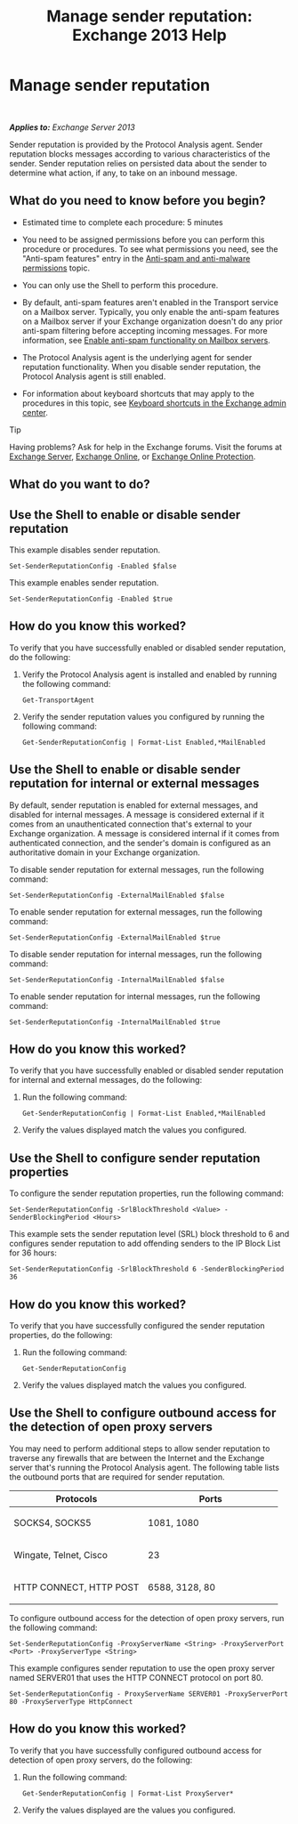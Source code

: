 ﻿---
title: 'Manage sender reputation: Exchange 2013 Help'
TOCTitle: Manage sender reputation
ms:assetid: f2716bd9-e3ac-46d9-9264-4e3dabfa0f38
ms:mtpsurl: https://technet.microsoft.com/en-us/library/Bb125186(v=EXCHG.150)
ms:contentKeyID: 49248691
ms.date: 12/09/2016
mtps_version: v=EXCHG.150
---

# Manage sender reputation

 

_**Applies to:** Exchange Server 2013_


Sender reputation is provided by the Protocol Analysis agent. Sender reputation blocks messages according to various characteristics of the sender. Sender reputation relies on persisted data about the sender to determine what action, if any, to take on an inbound message.

## What do you need to know before you begin?

  - Estimated time to complete each procedure: 5 minutes

  - You need to be assigned permissions before you can perform this procedure or procedures. To see what permissions you need, see the "Anti-spam features" entry in the [Anti-spam and anti-malware permissions](anti-spam-and-anti-malware-permissions-exchange-2013-help.md) topic.

  - You can only use the Shell to perform this procedure.

  - By default, anti-spam features aren't enabled in the Transport service on a Mailbox server. Typically, you only enable the anti-spam features on a Mailbox server if your Exchange organization doesn't do any prior anti-spam filtering before accepting incoming messages. For more information, see [Enable anti-spam functionality on Mailbox servers](enable-anti-spam-functionality-on-mailbox-servers-exchange-2013-help.md).

  - The Protocol Analysis agent is the underlying agent for sender reputation functionality. When you disable sender reputation, the Protocol Analysis agent is still enabled.

  - For information about keyboard shortcuts that may apply to the procedures in this topic, see [Keyboard shortcuts in the Exchange admin center](keyboard-shortcuts-in-the-exchange-admin-center-exchange-online-protection-help.md).


> [!TIP]
> Having problems? Ask for help in the Exchange forums. Visit the forums at <A href="https://go.microsoft.com/fwlink/p/?linkid=60612">Exchange Server</A>, <A href="https://go.microsoft.com/fwlink/p/?linkid=267542">Exchange Online</A>, or <A href="https://go.microsoft.com/fwlink/p/?linkid=285351">Exchange Online Protection</A>.



## What do you want to do?

## Use the Shell to enable or disable sender reputation

This example disables sender reputation.

    Set-SenderReputationConfig -Enabled $false

This example enables sender reputation.

    Set-SenderReputationConfig -Enabled $true

## How do you know this worked?

To verify that you have successfully enabled or disabled sender reputation, do the following:

1.  Verify the Protocol Analysis agent is installed and enabled by running the following command:
    
        Get-TransportAgent

2.  Verify the sender reputation values you configured by running the following command:
    
        Get-SenderReputationConfig | Format-List Enabled,*MailEnabled

## Use the Shell to enable or disable sender reputation for internal or external messages

By default, sender reputation is enabled for external messages, and disabled for internal messages. A message is considered external if it comes from an unauthenticated connection that's external to your Exchange organization. A message is considered internal if it comes from authenticated connection, and the sender's domain is configured as an authoritative domain in your Exchange organization.

To disable sender reputation for external messages, run the following command:

    Set-SenderReputationConfig -ExternalMailEnabled $false

To enable sender reputation for external messages, run the following command:

    Set-SenderReputationConfig -ExternalMailEnabled $true

To disable sender reputation for internal messages, run the following command:

    Set-SenderReputationConfig -InternalMailEnabled $false

To enable sender reputation for internal messages, run the following command:

    Set-SenderReputationConfig -InternalMailEnabled $true

## How do you know this worked?

To verify that you have successfully enabled or disabled sender reputation for internal and external messages, do the following:

1.  Run the following command:
    
        Get-SenderReputationConfig | Format-List Enabled,*MailEnabled

2.  Verify the values displayed match the values you configured.

## Use the Shell to configure sender reputation properties

To configure the sender reputation properties, run the following command:

    Set-SenderReputationConfig -SrlBlockThreshold <Value> -SenderBlockingPeriod <Hours>

This example sets the sender reputation level (SRL) block threshold to 6 and configures sender reputation to add offending senders to the IP Block List for 36 hours:

    Set-SenderReputationConfig -SrlBlockThreshold 6 -SenderBlockingPeriod 36

## How do you know this worked?

To verify that you have successfully configured the sender reputation properties, do the following:

1.  Run the following command:
    
        Get-SenderReputationConfig

2.  Verify the values displayed match the values you configured.

## Use the Shell to configure outbound access for the detection of open proxy servers

You may need to perform additional steps to allow sender reputation to traverse any firewalls that are between the Internet and the Exchange server that's running the Protocol Analysis agent. The following table lists the outbound ports that are required for sender reputation.


<table>
<colgroup>
<col style="width: 50%" />
<col style="width: 50%" />
</colgroup>
<thead>
<tr class="header">
<th>Protocols</th>
<th>Ports</th>
</tr>
</thead>
<tbody>
<tr class="odd">
<td><p>SOCKS4, SOCKS5</p></td>
<td><p>1081, 1080</p></td>
</tr>
<tr class="even">
<td><p>Wingate, Telnet, Cisco</p></td>
<td><p>23</p></td>
</tr>
<tr class="odd">
<td><p>HTTP CONNECT, HTTP POST</p></td>
<td><p>6588, 3128, 80</p></td>
</tr>
</tbody>
</table>


To configure outbound access for the detection of open proxy servers, run the following command:

    Set-SenderReputationConfig -ProxyServerName <String> -ProxyServerPort <Port> -ProxyServerType <String>

This example configures sender reputation to use the open proxy server named SERVER01 that uses the HTTP CONNECT protocol on port 80.

    Set-SenderReputationConfig - ProxyServerName SERVER01 -ProxyServerPort 80 -ProxyServerType HttpConnect

## How do you know this worked?

To verify that you have successfully configured outbound access for detection of open proxy servers, do the following:

1.  Run the following command:
    
        Get-SenderReputationConfig | Format-List ProxyServer*

2.  Verify the values displayed are the values you configured.

